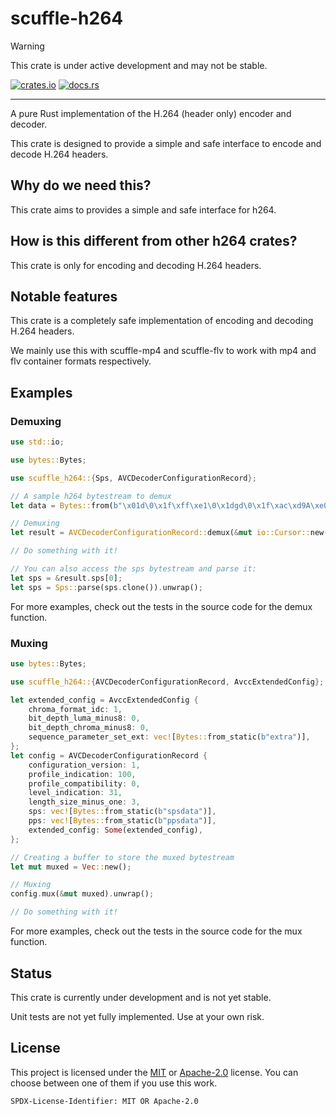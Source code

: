 # scuffle-h264

> [!WARNING]  
> This crate is under active development and may not be stable.

[![crates.io](https://img.shields.io/crates/v/scuffle-h264.svg)](https://crates.io/crates/scuffle-h264) [![docs.rs](https://img.shields.io/docsrs/scuffle-h264)](https://docs.rs/scuffle-h264)

---

A pure Rust implementation of the H.264 (header only) encoder and decoder.

This crate is designed to provide a simple and safe interface to encode and decode H.264 headers.

## Why do we need this?

This crate aims to provides a simple and safe interface for h264.

## How is this different from other h264 crates?

This crate is only for encoding and decoding H.264 headers.

## Notable features

This crate is a completely safe implementation of encoding and decoding H.264 headers.

We mainly use this with scuffle-mp4 and scuffle-flv to work with mp4 and flv container formats respectively.

## Examples

### Demuxing

```rust
use std::io;

use bytes::Bytes;

use scuffle_h264::{Sps, AVCDecoderConfigurationRecord};

// A sample h264 bytestream to demux
let data = Bytes::from(b"\x01d\0\x1f\xff\xe1\0\x1dgd\0\x1f\xac\xd9A\xe0m\xf9\xe6\xa0  (\0\0\x03\0\x08\0\0\x03\x01\xe0x\xc1\x8c\xb0\x01\0\x06h\xeb\xe3\xcb\"\xc0\xfd\xf8\xf8\0".to_vec());

// Demuxing
let result = AVCDecoderConfigurationRecord::demux(&mut io::Cursor::new(data.clone())).unwrap();

// Do something with it!

// You can also access the sps bytestream and parse it:
let sps = &result.sps[0];
let sps = Sps::parse(sps.clone()).unwrap();
```

For more examples, check out the tests in the source code for the demux function.

### Muxing

```rust
use bytes::Bytes;

use scuffle_h264::{AVCDecoderConfigurationRecord, AvccExtendedConfig};

let extended_config = AvccExtendedConfig {
    chroma_format_idc: 1,
    bit_depth_luma_minus8: 0,
    bit_depth_chroma_minus8: 0,
    sequence_parameter_set_ext: vec![Bytes::from_static(b"extra")],
};
let config = AVCDecoderConfigurationRecord {
    configuration_version: 1,
    profile_indication: 100,
    profile_compatibility: 0,
    level_indication: 31,
    length_size_minus_one: 3,
    sps: vec![Bytes::from_static(b"spsdata")],
    pps: vec![Bytes::from_static(b"ppsdata")],
    extended_config: Some(extended_config),
};

// Creating a buffer to store the muxed bytestream
let mut muxed = Vec::new();

// Muxing
config.mux(&mut muxed).unwrap();

// Do something with it!
```

For more examples, check out the tests in the source code for the mux function.

## Status

This crate is currently under development and is not yet stable.

Unit tests are not yet fully implemented. Use at your own risk.

## License

This project is licensed under the [MIT](./LICENSE.MIT) or [Apache-2.0](./LICENSE.Apache-2.0) license.
You can choose between one of them if you use this work.

`SPDX-License-Identifier: MIT OR Apache-2.0`
